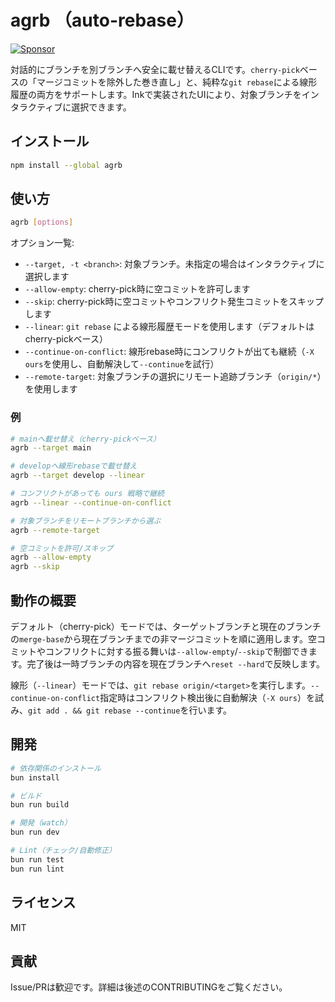 # agrb （auto-rebase）

<a href="https://github.com/sponsors/riya-amemiya"><img alt="Sponsor" src="https://img.shields.io/badge/sponsor-30363D?style=for-the-badge&logo=GitHub-Sponsors&logoColor=#white" /></a>

対話的にブランチを別ブランチへ安全に載せ替えるCLIです。`cherry-pick`ベースの「マージコミットを除外した巻き直し」と、純粋な`git rebase`による線形履歴の両方をサポートします。Inkで実装されたUIにより、対象ブランチをインタラクティブに選択できます。

## インストール

```bash
npm install --global agrb
```

## 使い方

```bash
agrb [options]
```

オプション一覧:

- `--target, -t <branch>`: 対象ブランチ。未指定の場合はインタラクティブに選択します
- `--allow-empty`: cherry-pick時に空コミットを許可します
- `--skip`: cherry-pick時に空コミットやコンフリクト発生コミットをスキップします
- `--linear`: `git rebase` による線形履歴モードを使用します（デフォルトはcherry-pickベース）
- `--continue-on-conflict`: 線形rebase時にコンフリクトが出ても継続（`-X ours`を使用し、自動解決して`--continue`を試行）
- `--remote-target`: 対象ブランチの選択にリモート追跡ブランチ（`origin/*`）を使用します

### 例

```bash
# mainへ載せ替え（cherry-pickベース）
agrb --target main

# developへ線形rebaseで載せ替え
agrb --target develop --linear

# コンフリクトがあっても ours 戦略で継続
agrb --linear --continue-on-conflict

# 対象ブランチをリモートブランチから選ぶ
agrb --remote-target

# 空コミットを許可/スキップ
agrb --allow-empty
agrb --skip
```

## 動作の概要

デフォルト（cherry-pick）モードでは、ターゲットブランチと現在のブランチの`merge-base`から現在ブランチまでの非マージコミットを順に適用します。空コミットやコンフリクトに対する振る舞いは`--allow-empty`/`--skip`で制御できます。完了後は一時ブランチの内容を現在ブランチへ`reset --hard`で反映します。

線形（`--linear`）モードでは、`git rebase origin/<target>`を実行します。`--continue-on-conflict`指定時はコンフリクト検出後に自動解決（`-X ours`）を試み、`git add . && git rebase --continue`を行います。

## 開発

```bash
# 依存関係のインストール
bun install

# ビルド
bun run build

# 開発（watch）
bun run dev

# Lint（チェック/自動修正）
bun run test
bun run lint
```

## ライセンス

MIT

## 貢献

Issue/PRは歓迎です。詳細は後述のCONTRIBUTINGをご覧ください。
